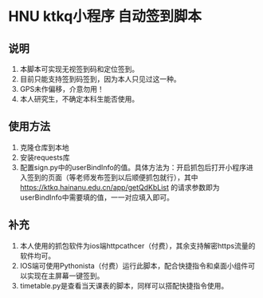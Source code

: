 # HNU ktkq小程序 自动签到脚本

## 说明

1. 本脚本可实现无视签到码和定位签到。
2. 目前只能支持签到码签到，因为本人只见过这一种。
3. GPS未作偏移，介意勿用！
4. 本人研究生，不确定本科生能否使用。

## 使用方法

1. 克隆仓库到本地
2. 安装requests库
3. 配置sign.py中的userBindInfo的值。具体方法为：开启抓包后打开小程序进入签到的页面（等老师发布签到以后顺便抓包就行），其中 https://ktkq.hainanu.edu.cn/app/getQdKbList 的请求参数即为userBindInfo中需要填的值，一一对应填入即可。

## 补充

1. 本人使用的抓包软件为ios端httpcathcer（付费），其余支持解密https流量的软件均可。
2. IOS端可使用Pythonista（付费）运行此脚本，配合快捷指令和桌面小组件可以实现在主屏幕一键签到。
3. timetable.py是查看当天课表的脚本，同样可以搭配快捷指令使用。
